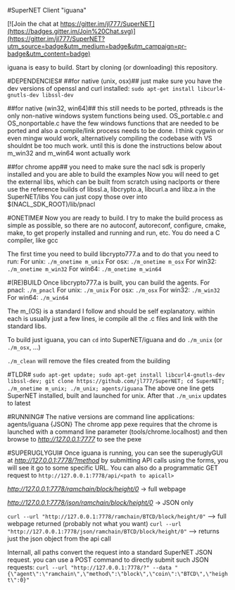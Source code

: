 #SuperNET Client "iguana"

[![Join the chat at https://gitter.im/jl777/SuperNET](https://badges.gitter.im/Join%20Chat.svg)](https://gitter.im/jl777/SuperNET?utm_source=badge&utm_medium=badge&utm_campaign=pr-badge&utm_content=badge)

iguana is easy to build. Start by cloning (or downloading) this repository.

#DEPENDENCIES#
##for native (unix, osx)##
just make sure you have the dev versions of openssl and curl installed:
    ```sudo apt-get install libcurl4-gnutls-dev libssl-dev```

##for native (win32, win64)##
this still needs to be ported, pthreads is the only non-native windows system functions being used. OS_portable.c and OS_nonportable.c have the few windows functions that are needed to be ported and also a compile/link process needs to be done. I think cygwin or even mingw would work, alternatively compiling the codebase with VS shouldnt be too much work. until this is done the instructions below about m_win32 and m_win64 wont actually work

##for chrome app##
    you need to make sure the nacl sdk is properly installed and you are able to build the examples
    Now you will need to get the external libs, which can be built from scratch using naclports or
    there use the reference builds of libssl.a, libcrypto.a, libcurl.a and libz.a in the SuperNET/libs
    You can just copy those over into $(NACL_SDK_ROOT)/lib/pnacl


#ONETIME#
Now you are ready to build.
I try to make the build process as simple as possible, so there are no autoconf, autoreconf, configure, cmake, make, to get properly installed and running and run, etc. You do need a C compiler, like gcc

The first time you need to build libcrypto777.a and to do that you need to run:
For unix: ```./m_onetime m_unix```
For osx: ```./m_onetime m_osx```
For win32: ```./m_onetime m_win32```
For win64: ```./m_onetime m_win64```

#(RE)BUILD
Once libcrypto777.a is built, you can build the agents.
For pnacl: ```./m_pnacl```
For unix: ```./m_unix```
For osx: ```./m_osx```
For win32: ```./m_win32```
For win64: ```./m_win64```

The m_(OS) is a standard I follow and should be self explanatory. within each is usually just a few lines, ie compile all the .c files and link with the standard libs.

To build just iguana, you can ```cd``` into SuperNET/iguana and do ```./m_unix``` (or ```./m_osx```, ...)

```./m_clean``` will remove the files created from the building

#TLDR#
```sudo apt-get update; sudo apt-get install libcurl4-gnutls-dev libssl-dev; git clone https://github.com/jl777/SuperNET; cd SuperNET; ./m_onetime m_unix; ./m_unix; agents/iguana```
The above one line gets SuperNET installed, built and launched for unix. 
After that ```./m_unix``` updates to latest

#RUNNING#
The native versions are command line applications: agents/iguana {JSON}
The chrome app pexe requires that the chrome is launched with a command line parameter (tools/chrome.localhost) and then browse to *http://127.0.0.1:7777* to see the pexe

#SUPERUGLYGUI#
Once iguana is running, you can see the superuglyGUI at *http://127.0.0.1:7778/?method*
by submitting API calls using the forms, you will see it go to some specific URL. You can also do a programmatic GET request to ```http://127.0.0.1:7778/api/<path to apicall>```

*http://127.0.0.1:7778/ramchain/block/height/0* -> full webpage

*http://127.0.0.1:7778/json/ramchain/block/height/0* -> JSON only

```curl --url "http://127.0.0.1:7778/ramchain/BTCD/block/height/0"``` --> full webpage returned (probably not what you want)
```curl --url "http://127.0.0.1:7778/json/ramchain/BTCD/block/height/0"``` --> returns just the json object from the api call

Internall, all paths convert the request into a standard SuperNET JSON request. you can use a POST command to directly submit such JSON requests:
```curl --url "http://127.0.0.1:7778/?" --data "{\"agent\":\"ramchain\",\"method\":\"block\",\"coin\":\"BTCD\",\"height\":0}"```
